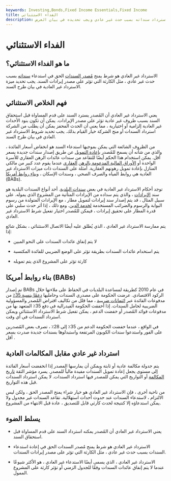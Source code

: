 ```yaml
---
keywords: Investing,Bonds,Fixed Income Essentials,Fixed Income
title: الفداء الاستثنائي
description: يمنح الاسترداد غير العادي للمصدر الحق في استرداد سنداته بسبب حدث غير عادي ويجب تحديده في بيان العرض.
---
```


# الفداء الاستثنائي
## ما هو الفداء الاستثنائي؟

الاسترداد غير العادي هو شرط يمنح [مُصدر السندات](/issuer) الحق في استدعاء [سنداته](/bond) بسبب حدث غير عادي ، مثل الكارثة التي تؤثر على مصدر إيرادات السند. يجب تحديد ميزة الاسترداد غير العادية في بيان طرح السند.

## فهم الخلاص الاستثنائي

يعني الاسترداد غير العادي أن المُصدر يسترد السند على قدم المساواة قبل استحقاق السند بسبب ظروف غير عادية تؤثر على مصدر الإيرادات. يمكن أن تكون بنود الأحداث غير العادية إلزامية أو اختيارية ، مما يعني أن الحدث المحفز يمكن أن يطلب من الشركة استرداد السندات أو منح الشركة خيار القيام بذلك. يجب تحديد شروط الاسترداد غير العادي في بيان طرح السند.

من الظروف الشائعة التي يمكن بموجبها استدعاء السند هو انخفاض أسعار الفائدة ، والذي من شأنه أن يسمح للمُصدر [بإعادة التمويل](/refinance) عن طريق إصدار سندات جديدة بسعر أقل. يمكن استخدام هذا الحكم أيضًا للتقاعد من سندات عائدات الرهن العقاري للأسرة الواحدة أو [الأوراق المالية المدعومة بالرهن](/mbs) [العقاري](/mbs) عندما يقوم عدد كبير من مالكي المنازل بإعادة تمويل رهونهم العقارية. أمثلة على السندات ذات ميزات الاسترداد غير العادية هي روابط المياه والصرف الصحي ، وسندات الإسكان ، [وبناء روابط أمريكا](/build-america-bonds-babs) (BABs).

توجد أحكام الاسترداد غير العادية في بعض [سندات البلدية](/municipalbond). أحد أنواع السندات البلدية هو سند [الإيرادات](/revenuebond) ، والذي يتم سداده من الإيرادات المتأتية من المشروع الذي يموله. على سبيل المثال ، قد يتم إصدار سند إيرادات لتمويل مطار ، مع الإيرادات المتولدة من رسوم البوابة والرسوم والضرائب المستخدمة [لخدمة الدين](/debtservice). ومع ذلك ، إذا أثر حدث سلبي على قدرة المطار على تحقيق إيرادات ، فيمكن للمُصدر اختيار تفعيل شرط الاسترداد غير العادي.

يتم ممارسة الاسترداد غير العادي ، الذي يُطلق عليه أيضًا الاتصال الاستثنائي ، بشكل شائع إذا:

- لا يتم إنفاق عائدات السندات على النحو المبين

- يتم استخدام عائدات السندات بطريقة تؤثر على الوضع الضريبي للفائدة المكتسبة

- كارثة تؤثر على المشروع الذي يتم تمويله

## بناء روابط أمريكا (BABs)

تم إصدار BABs في عام 2010 كطريقة لمساعدة البلديات في الحفاظ على ملاءتها خلال الركود الاقتصادي. عرضت الحكومة على مصدري السندات وحامليها [دعمًا بنسبة 35٪](/subsidy) من مدفوعات الفائدة عبر [ائتمانات ضريبية](/taxcredit) ، مما قلل من تكاليف اقتراض المُصدر والمسؤولية الضريبية لحامل السندات. إذا أخفقت الحكومة الفيدرالية في دفع 35٪ المتعهد بها من مدفوعات فوائد المُصدر أو خفضت الدعم ، يمكن تفعيل شرط الاسترداد الاستثنائي ويمكن استرداد السندات في أي وقت.

في الواقع ، عندما خفضت الحكومة الدعم من 35٪ إلى 28٪ ، تصرف بعض المُصدرين على الفور واستدعوا سندات الكوبون المرتفعة واستبدلوها بسندات جديدة صدرت بسعر أقل .

## استرداد غير عادي مقابل المكالمات العادية

يتم جدولة مكالمة عادية أو ثابتة ويمكن أن يمارسها المصدر إذا انخفضت أسعار الفائدة إلى مستوى يجعل إعادة تمويل السندات مفيدة مالياً للمصدر. يسرد مؤشر الثقة [تاريخ](/trust_indenture) [المكالمة](/calldate) أو التواريخ التي يمكن للمصدر فيها استرداد السندات. لا يمكن استرداد السندات قبل هذه التواريخ.

من ناحية أخرى ، فإن الاسترداد غير العادي هو خيار شراء يمنح المصدر الحق ، ولكن ليس الالتزام ، لاستدعاء السندات عند حدوث أحداث استهلالية. تقاعد السندات غير مجدول ولا يمكن استدعاؤه إلا كنتيجة لحدث كارثي قابل للتصديق ، عادة قبل الانتهاء من المشروع.

## يسلط الضوء

- يعني الاسترداد غير العادي أن المُصدر يمكنه استرداد السند على قدم المساواة قبل استحقاق السند.

- الاسترداد غير العادي هو شرط يمنح مُصدر السندات الحق في إعادة استدعاء السندات بسبب حدث غير عادي ، مثل الكارثة التي تؤثر على مصدر إيرادات السندات.

- الاسترداد غير العادي ، الذي يسمى أيضًا الاستدعاء غير العادي ، هو الأكثر شيوعًا عندما لا يتم إنفاق عائدات السندات وفقًا للجدول الزمني أو تؤثر كارثة على المشروع الممول.

